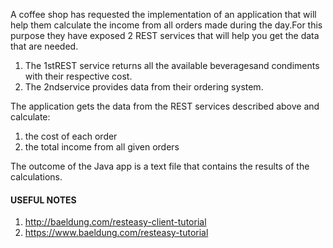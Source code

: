 
A coffee shop has requested the implementation of an application that will help them calculate the income from all orders made during the day.For this purpose they have exposed 2 REST services that will help you get the data that are needed.

1. The  1stREST  service  returns  all  the  available  beveragesand  condiments  with  their  respective  cost.
2. The 2ndservice provides data from their ordering system.

The application gets the data from the REST services described above and calculate:

1. the cost of each order 
2. the total income from all given orders

The outcome of the Java app is a text file that contains the results of the calculations.


#### USEFUL NOTES
1. http://baeldung.com/resteasy-client-tutorial
2. https://www.baeldung.com/resteasy-tutorial

